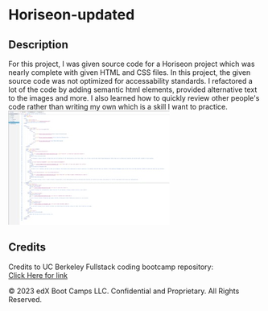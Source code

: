 # Horiseon-updated

## Description 

For this project, I was given source code for a Horiseon project which was nearly complete with given HTML and CSS files. In this project, the given source code was not optimized for accessability standards. I refactored a lot of the code by adding semantic html elements, provided alternative text to the images and more. I also learned how to quickly review other people's code rather than writing my own which is a skill I want to practice.
<br>
![Picture of my code](./Develop/assets/images/Code.jpeg)

## Credits

Credits to UC Berkeley Fullstack coding bootcamp repository:
<br>
[Click Here for link](https://github.com/coding-boot-camp/urban-octo-telegram)


© 2023 edX Boot Camps LLC. Confidential and Proprietary. All Rights Reserved.